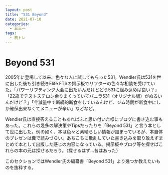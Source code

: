 ```yaml
---
layout: post
title: "531 Beyond"
date: 2021-07-10
categories:
  - 五三一
tags:
  - 筋トレ
---
```

# Beyond 531
2005年に登場して以来、色々な人に試してもらった531。Wendler氏は531を世に出した後も引き続きElite FTSの掲示板でリフターの色々な相談を受けていた。「パワーリフティング大会に出たいんだけどどう531に組み込めば良い？」「22歳でテストステロン余りまくっていてバニラ531（オリジナル版）がぬるいんだけど？」「今減量中で断続的断食をしているんけど、ジム時間が断食中にしか確保出来なくてメニューが辛い」などなど。

Wendler氏は直接答えることもあればふと思い付いた様にブログに書き込む事もあった。これらの幾多の解決策やTipsだったりを「Beyond 531」と言う本として世に出した。例の如く、本は色々と素晴らしい情報が詰まっているが、本自体のプレゼンは糞で読みづらい。あちこちに散乱していた書き込みを取り敢えずまとめて本として出版した感じの内容になっている。掲示板やブログ等を探せばこれらの本の元は探せるだろう。（探せるはず...昔はあった）

このセクションではWendler氏の編纂書「Beyond 531」より幾つか教えたいものを抜粋する。
